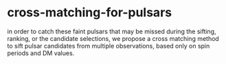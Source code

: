 # cross-matching-for-pulsars
in order to catch these faint pulsars that may be missed during the sifting, ranking, or the candidate selections, we propose a cross matching method to sift pulsar candidates from multiple observations, based only on spin periods and DM values.
